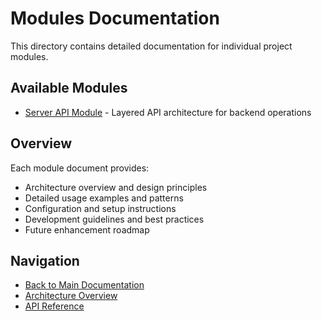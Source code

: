 # Modules Documentation

This directory contains detailed documentation for individual project modules.

## Available Modules

- [Server API Module](./server-api.md) - Layered API architecture for backend operations

## Overview

Each module document provides:
- Architecture overview and design principles
- Detailed usage examples and patterns
- Configuration and setup instructions
- Development guidelines and best practices
- Future enhancement roadmap

## Navigation

- [Back to Main Documentation](../README.md)
- [Architecture Overview](../architecture.md)
- [API Reference](../api-reference/README.md)
